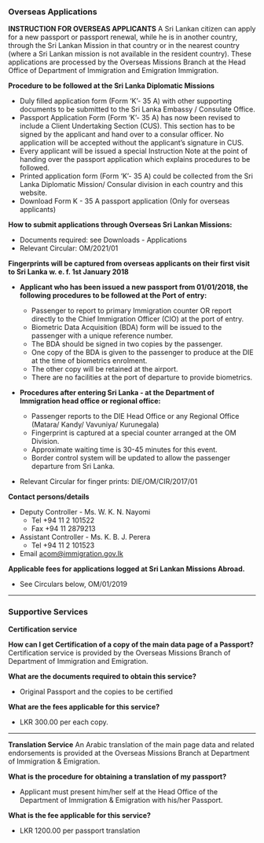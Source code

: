 ### Overseas Applications

**INSTRUCTION FOR OVERSEAS APPLICANTS**
A Sri Lankan citizen can apply for a new passport or passport renewal, while he is in another country, through the Sri Lankan Mission in that country or in the nearest country (where a Sri Lankan mission is not available in the resident country). These applications are processed by the Overseas Missions Branch at the Head Office of Department of Immigration and Emigration Immigration.

**Procedure to be followed at the Sri Lanka Diplomatic Missions**
* Duly filled application form (Form ‘K’- 35 A) with other supporting documents to be submitted to the Sri Lanka Embassy / Consulate Office.
* Passport Application Form (Form ‘K’- 35 A) has now been revised to include a Client Undertaking Section (CUS). This section has to be signed by the applicant and hand over to a consular officer. No application will be accepted without the applicant’s signature in CUS.
* Every applicant will be issued a special Instruction Note at the point of handing over the passport application which explains procedures to be followed.
* Printed application form (Form ‘K’- 35 A) could be collected from the Sri Lanka Diplomatic Mission/ Consular division in each country and this website.
* Download Form K - 35 A passport application (Only for overseas applicants)

**How to submit applications through Overseas Sri Lankan Missions:**
* Documents required: see Downloads - Applications
* Relevant Circular: OM/2021/01

**Fingerprints will be captured from overseas applicants on their first visit to Sri Lanka w. e. f. 1st January 2018**
* **Applicant who has been issued a new passport from 01/01/2018, the following procedures to be followed at the Port of entry:**
    * Passenger to report to primary Immigration counter OR report directly to the Chief Immigration Officer (CIO) at the port of entry.
    * Biometric Data Acquisition (BDA) form will be issued to the passenger with a unique reference number.
    * The BDA should be signed in two copies by the passenger.
    * One copy of the BDA is given to the passenger to produce at the DIE at the time of biometrics enrolment.
    * The other copy will be retained at the airport.
    * There are no facilities at the port of departure to provide biometrics.

* **Procedures after entering Sri Lanka - at the Department of Immigration head office or regional office:**
    * Passenger reports to the DIE Head Office or any Regional Office (Matara/ Kandy/ Vavuniya/ Kurunegala)
    * Fingerprint is captured at a special counter arranged at the OM Division.
    * Approximate waiting time is 30-45 minutes for this event.
    * Border control system will be updated to allow the passenger departure from Sri Lanka.
* Relevant Circular for finger prints: DIE/OM/CIR/2017/01

**Contact persons/details**
* Deputy Controller - Ms. W. K. N. Nayomi
    * Tel +94 11 2 101522
    * Fax +94 11 2879213
* Assistant Controller - Ms. K. B. J. Perera
    * Tel +94 11 2 101523
* Email acom@immigration.gov.lk

**Applicable fees for applications logged at Sri Lankan Missions Abroad.**
* See Circulars below, OM/01/2019

---

### Supportive Services

**Certification service**

**How can I get Certification of a copy of the main data page of a Passport?**
Certification service is provided by the Overseas Missions Branch of Department of Immigration and Emigration.

**What are the documents required to obtain this service?**
* Original Passport and the copies to be certified

**What are the fees applicable for this service?**
* LKR 300.00 per each copy.

---

**Translation Service**
An Arabic translation of the main page data and related endorsements is provided at the Overseas Missions Branch at Department of Immigration & Emigration.

**What is the procedure for obtaining a translation of my passport?**
* Applicant must present him/her self at the Head Office of the Department of Immigration & Emigration with his/her Passport.

**What is the fee applicable for this service?**
* LKR 1200.00 per passport translation